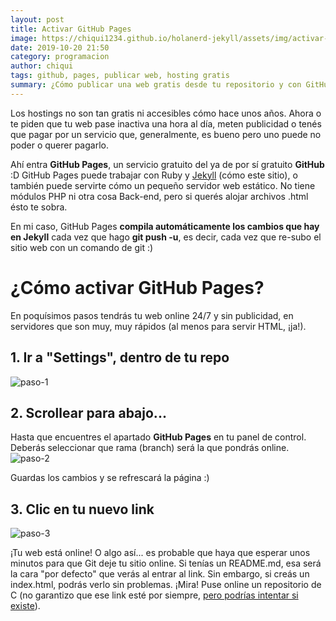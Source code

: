 ```yaml
---
layout: post
title: Activar GitHub Pages
image: https://chiqui1234.github.io/holanerd-jekyll/assets/img/activar-github-pages/poster.webp
date: 2019-10-20 21:50
category: programacion
author: chiqui
tags: github, pages, publicar web, hosting gratis
summary: ¿Cómo publicar una web gratis desde tu repositorio y con GitHub Pages?
---
```


Los hostings no son tan gratis ni accesibles cómo hace unos años. Ahora o te piden que tu web pase inactiva una hora al día, meten publicidad o tenés que pagar por un servicio que, generalmente, es bueno pero uno puede no poder o querer pagarlo.

Ahí entra **GitHub Pages**, un servicio gratuito del ya de por sí gratuito **GitHub** :D GitHub Pages puede trabajar con Ruby y [Jekyll](https://jekyllrb.com/) (cómo este sitio), o también puede servirte cómo un pequeño servidor web estático. No tiene módulos PHP ni otra cosa Back-end, pero si querés alojar archivos .html ésto te sobra.

En mi caso, GitHub Pages **compila automáticamente los cambios que hay en Jekyll** cada vez que hago **git push -u**, es decir, cada vez que re-subo el sitio web con un comando de git :)

# ¿Cómo activar GitHub Pages?

En poquísimos pasos tendrás tu web online 24/7 y sin publicidad, en servidores que son muy, muy rápidos (al menos para servir HTML, ¡ja!).

## 1. Ir a "Settings", dentro de tu repo

![paso-1](https://chiqui1234.github.io/holanerd-jekyll/assets/img/activar-github-pages/1-ir-a-settings.jpg)

## 2. Scrollear para abajo...

Hasta que encuentres el apartado **GitHub Pages** en tu panel de control. Deberás seleccionar que rama (branch) será la que pondrás online.
![paso-2](https://chiqui1234.github.io/holanerd-jekyll/assets/img/activar-github-pages/2-activar-github-pages-para-tu-rama.jpg)

Guardas los cambios y se refrescará la página :)

## 3. Clic en tu nuevo link

![paso-3](https://chiqui1234.github.io/holanerd-jekyll/assets/img/activar-github-pages/3-clic-en-el-nuevo-link.jpg)

¡Tu web está online! O algo así... es probable que haya que esperar unos minutos para que Git deje tu sitio online. Si tenías un README.md, esa será la cara "por defecto" que verás al entrar al link.  Sin embargo, si creás un index.html, podrás verlo sin problemas.
¡Mira! Puse online un repositorio de C (no garantizo que ese link esté por siempre, [pero podrías intentar si existe](https://chiqui1234.github.io/Pilas-Colas-y-Listas/)).